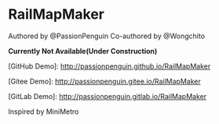 # RailMapMaker
Authored by @PassionPenguin
Co-authored by @Wongchito

**Currently Not Available(Under Construction)**

\[GitHub Demo]: http://passionpenguin.github.io/RailMapMaker

\[Gitee Demo]: http://passionpenguin.gitee.io/RailMapMaker

\[GitLab Demo]: http://passionpenguin.gitlab.io/RailMapMaker

Inspired by MiniMetro